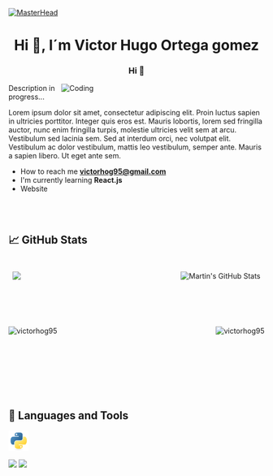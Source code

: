 <!--
**VictorHOG95/VictorHOG95** is a ✨ _special_ ✨ repository because its `README.md` (this file) appears on your GitHub profile.

Here are some ideas to get you started:

- 🔭 I’m currently working on ...
- 🌱 I’m currently learning ...
- 👯 I’m looking to collaborate on ...
- 🤔 I’m looking for help with ...
- 💬 Ask me about ...
- 📫 How to reach me: ...
- 😄 Pronouns: ...
- ⚡ Fun fact: ...
-->

[![MasterHead](https://1.bp.blogspot.com/-7A4WynwLsMw/XbBpCXG8fHI/AAAAAAAAMt4/uOa1bpLskYgrwGbllhSu2SDj_Mig8SXJQCLcBGAsYHQ/s1600/2000_600px.gif)](https://victorhog95.github.io/Portafolio/)

<h1 align="center">Hi 👋, I´m Victor Hugo Ortega gomez</h1>
<h3 align="center">Hi 👋</h3>

<div id="" >
<img align="right" alt="Coding" width="400" src="https://cdn.dribbble.com/users/1162077/screenshots/3848914/programmer.gif">

<p align="left" margin="30px"> Description in progress...
  
  Lorem ipsum dolor sit amet, consectetur adipiscing elit. Proin luctus sapien in ultricies porttitor. Integer quis eros est. Mauris lobortis, lorem sed fringilla auctor, nunc enim fringilla turpis, molestie ultricies velit sem at arcu. Vestibulum sed lacinia sem. Sed at interdum orci, nec volutpat elit. Vestibulum ac dolor vestibulum, mattis leo vestibulum, semper ante. Mauris a sapien libero. Ut eget ante sem.</p>

- How to reach me **victorhog95@gmail.com**
- I'm currently learning **React.js**
- Website []() 
  </div>


<br>
<br>


## &#x1f4c8; GitHub Stats

<br>

<a href="https://github.com/braydoncoyer">
  <img align="left" style="margin:0.5rem" src="https://github-readme-stats.vercel.app/api/top-langs/?username=braydoncoyer&hide=html,css&title_color=ffffff&text_color=c9cacc&icon_color=4AB197&bg_color=1A2B34" />
</a>

<a href="https://github.com/braydoncoyer">
  <img align="right" style="margin:0.5rem" src="https://github-readme-stats.vercel.app/api?username=braydoncoyer&show_icons=true&line_height=27&count_private=true&title_color=ffffff&text_color=c9cacc&icon_color=4AB097&bg_color=1A2B34" alt="Martin's GitHub Stats" />
</a>

<br>
<br>
<br>
<br>
<br>
<br>

<div align="center">
<p><img align="left" src="https://github-readme-stats.vercel.app/api/top-langs?username=victorhog95&show_icons=true&locale=en&layout=compact" alt="victorhog95" /></p>

<p>&nbsp;<img align="right" src="https://github-readme-stats.vercel.app/api?username=victorhog95&show_icons=true&locale=en" alt="victorhog95" /></p>
</div>

<br>
<br>
<br>
<br>
<br>
<br>

## 💼 Languages and Tools

<div>
    <img src="https://github.com/devicons/devicon/blob/master/icons/python/python-original.svg" title="python" alt="python" width="40" height="40">&nbsp;
  </div>
  
![](https://img.shields.io/badge/Code-JavaScript-informational?style=flat&logo=JavaScript&logoColor=white&color=4AB197)
![](https://img.shields.io/badge/Code-Java-informational?style=flat&logo=Java&logoColor=white&color=4AB197)

